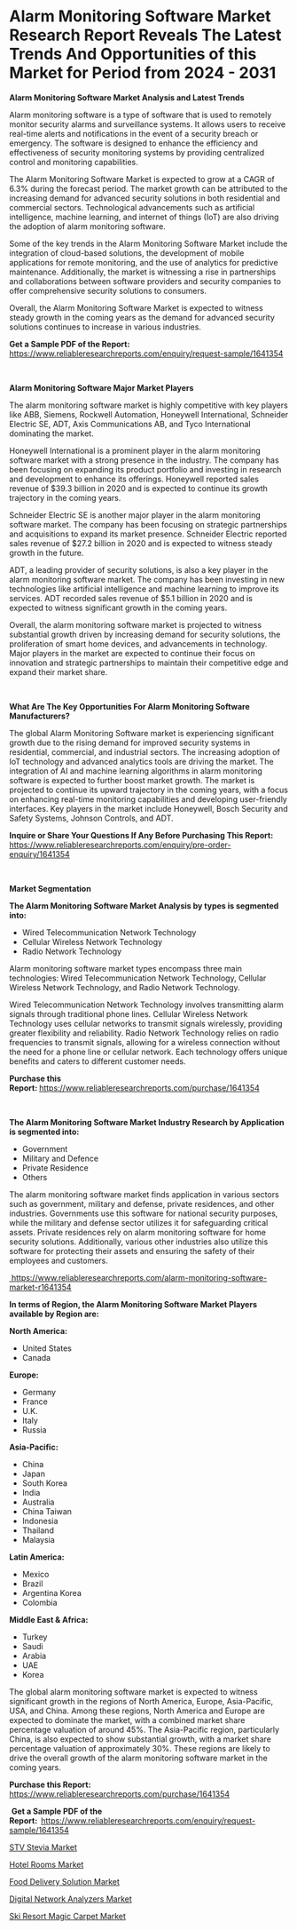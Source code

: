 <p><h1>Alarm Monitoring Software Market Research Report Reveals The Latest Trends And Opportunities of this Market for Period from 2024 - 2031</h1></p><p><strong>Alarm Monitoring Software Market Analysis and Latest Trends</strong></p>
<p><p>Alarm monitoring software is a type of software that is used to remotely monitor security alarms and surveillance systems. It allows users to receive real-time alerts and notifications in the event of a security breach or emergency. The software is designed to enhance the efficiency and effectiveness of security monitoring systems by providing centralized control and monitoring capabilities.</p><p>The Alarm Monitoring Software Market is expected to grow at a CAGR of 6.3% during the forecast period. The market growth can be attributed to the increasing demand for advanced security solutions in both residential and commercial sectors. Technological advancements such as artificial intelligence, machine learning, and internet of things (IoT) are also driving the adoption of alarm monitoring software.</p><p>Some of the key trends in the Alarm Monitoring Software Market include the integration of cloud-based solutions, the development of mobile applications for remote monitoring, and the use of analytics for predictive maintenance. Additionally, the market is witnessing a rise in partnerships and collaborations between software providers and security companies to offer comprehensive security solutions to consumers.</p><p>Overall, the Alarm Monitoring Software Market is expected to witness steady growth in the coming years as the demand for advanced security solutions continues to increase in various industries.</p></p>
<p><strong>Get a Sample PDF of the Report:&nbsp;</strong> <a href="https://www.reliableresearchreports.com/enquiry/request-sample/1641354">https://www.reliableresearchreports.com/enquiry/request-sample/1641354</a></p>
<p>&nbsp;</p>
<p><strong>Alarm Monitoring Software Major Market Players</strong></p>
<p><p>The alarm monitoring software market is highly competitive with key players like ABB, Siemens, Rockwell Automation, Honeywell International, Schneider Electric SE, ADT, Axis Communications AB, and Tyco International dominating the market. </p><p>Honeywell International is a prominent player in the alarm monitoring software market with a strong presence in the industry. The company has been focusing on expanding its product portfolio and investing in research and development to enhance its offerings. Honeywell reported sales revenue of $39.3 billion in 2020 and is expected to continue its growth trajectory in the coming years. </p><p>Schneider Electric SE is another major player in the alarm monitoring software market. The company has been focusing on strategic partnerships and acquisitions to expand its market presence. Schneider Electric reported sales revenue of $27.2 billion in 2020 and is expected to witness steady growth in the future.</p><p>ADT, a leading provider of security solutions, is also a key player in the alarm monitoring software market. The company has been investing in new technologies like artificial intelligence and machine learning to improve its services. ADT recorded sales revenue of $5.1 billion in 2020 and is expected to witness significant growth in the coming years.</p><p>Overall, the alarm monitoring software market is projected to witness substantial growth driven by increasing demand for security solutions, the proliferation of smart home devices, and advancements in technology. Major players in the market are expected to continue their focus on innovation and strategic partnerships to maintain their competitive edge and expand their market share.</p></p>
<p>&nbsp;</p>
<p><strong>What Are The Key Opportunities For Alarm Monitoring Software Manufacturers?</strong></p>
<p><p>The global Alarm Monitoring Software market is experiencing significant growth due to the rising demand for improved security systems in residential, commercial, and industrial sectors. The increasing adoption of IoT technology and advanced analytics tools are driving the market. The integration of AI and machine learning algorithms in alarm monitoring software is expected to further boost market growth. The market is projected to continue its upward trajectory in the coming years, with a focus on enhancing real-time monitoring capabilities and developing user-friendly interfaces. Key players in the market include Honeywell, Bosch Security and Safety Systems, Johnson Controls, and ADT.</p></p>
<p><strong>Inquire or Share Your Questions If Any Before Purchasing This Report:</strong> <a href="https://www.reliableresearchreports.com/enquiry/pre-order-enquiry/1641354">https://www.reliableresearchreports.com/enquiry/pre-order-enquiry/1641354</a></p>
<p>&nbsp;</p>
<p><strong>Market Segmentation</strong></p>
<p><strong>The Alarm Monitoring Software Market Analysis by types is segmented into:</strong></p>
<p><ul><li>Wired Telecommunication Network Technology</li><li>Cellular Wireless Network Technology</li><li>Radio Network Technology</li></ul></p>
<p><p>Alarm monitoring software market types encompass three main technologies: Wired Telecommunication Network Technology, Cellular Wireless Network Technology, and Radio Network Technology. </p><p>Wired Telecommunication Network Technology involves transmitting alarm signals through traditional phone lines. Cellular Wireless Network Technology uses cellular networks to transmit signals wirelessly, providing greater flexibility and reliability. Radio Network Technology relies on radio frequencies to transmit signals, allowing for a wireless connection without the need for a phone line or cellular network. Each technology offers unique benefits and caters to different customer needs.</p></p>
<p><strong>Purchase this Report:&nbsp;</strong><a href="https://www.reliableresearchreports.com/purchase/1641354">https://www.reliableresearchreports.com/purchase/1641354</a></p>
<p>&nbsp;</p>
<p><strong>The Alarm Monitoring Software Market Industry Research by Application is segmented into:</strong></p>
<p><ul><li>Government</li><li>Military and Defence</li><li>Private Residence</li><li>Others</li></ul></p>
<p><p>The alarm monitoring software market finds application in various sectors such as government, military and defense, private residences, and other industries. Governments use this software for national security purposes, while the military and defense sector utilizes it for safeguarding critical assets. Private residences rely on alarm monitoring software for home security solutions. Additionally, various other industries also utilize this software for protecting their assets and ensuring the safety of their employees and customers.</p></p>
<p><a href="https://www.reliableresearchreports.com/alarm-monitoring-software-market-r1641354">&nbsp;https://www.reliableresearchreports.com/alarm-monitoring-software-market-r1641354</a></p>
<p><strong>In terms of Region, the Alarm Monitoring Software Market Players available by Region are:</strong></p>
<p>
    <p> <strong> North America: </strong>
        <ul>
            <li>United States</li>
            <li>Canada</li>
        </ul>
        </p> 
    <p> <strong> Europe: </strong>
        <ul>
            <li>Germany</li>
            <li>France</li>
            <li>U.K.</li>
            <li>Italy</li>
            <li>Russia</li>
        </ul>
        </p> 
    <p> <strong> Asia-Pacific: </strong>
        <ul>
            <li>China</li>
            <li>Japan</li>
            <li>South Korea</li>
            <li>India</li>
            <li>Australia</li>
            <li>China Taiwan</li>
            <li>Indonesia</li>
            <li>Thailand</li>
            <li>Malaysia</li>
        </ul>
        </p> 
    <p> <strong> Latin America: </strong>
        <ul>
            <li>Mexico</li>
            <li>Brazil</li>
            <li>Argentina Korea</li>
            <li>Colombia</li>
        </ul>
        </p> 
    <p> <strong> Middle East & Africa: </strong>
        <ul>
            <li>Turkey</li>
            <li>Saudi</li>
            <li>Arabia</li>
            <li>UAE</li>
            <li>Korea</li>
        </ul>
    </p>
    </p>
<p><p>The global alarm monitoring software market is expected to witness significant growth in the regions of North America, Europe, Asia-Pacific, USA, and China. Among these regions, North America and Europe are expected to dominate the market, with a combined market share percentage valuation of around 45%. The Asia-Pacific region, particularly China, is also expected to show substantial growth, with a market share percentage valuation of approximately 30%. These regions are likely to drive the overall growth of the alarm monitoring software market in the coming years.</p></p>
<p><strong>Purchase this Report: </strong><a href="https://www.reliableresearchreports.com/purchase/1641354">https://www.reliableresearchreports.com/purchase/1641354</a></p>
<p>&nbsp;<strong>Get a Sample PDF of the Report:&nbsp;&nbsp;</strong><a href="https://www.reliableresearchreports.com/enquiry/request-sample/1641354">https://www.reliableresearchreports.com/enquiry/request-sample/1641354</a></p>
<p><strong></strong></p>
<p><p><a href="https://medium.com/@dan.murray5879/stv-stevia-market-size-share-trends-analysis-report-by-product-stv-95-stv-90-stv-80-stv-2ee0a03b5397">STV Stevia Market</a></p><p><a href="https://github.com/edaunhshhs/Market-Research-Report-List-1/blob/main/hotel-rooms-market.md">Hotel Rooms Market</a></p><p><a href="https://github.com/carolinehamilton5656/Market-Research-Report-List-1/blob/main/food-delivery-solution-market.md">Food Delivery Solution Market</a></p><p><a href="https://medium.com/@lisastevens48/digital-network-analyzers-market-share-market-analysis-growth-trends-forecasts-for-period-bba92f80089c">Digital Network Analyzers Market</a></p><p><a href="https://issuu.com/reportprime-2/docs/ski-resort-magic-carpet-market-size-2030.pptx">Ski Resort Magic Carpet Market</a></p></p>